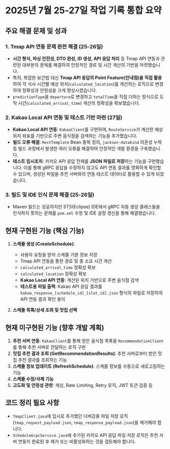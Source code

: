 # 2025년 7월 25-27일 작업 기록 통합 요약

## 주요 해결 문제 및 성과

### 1. Tmap API 연동 문제 완전 해결 (25-26일)

- **시간 형식, 파싱 안전성, DTO 완성, ID 생성, API 응답 처리** 등 Tmap API 연동과 관련된 대부분의 문제를 해결하여 안정적인 경로 및 시간 계산의 기반을 마련했습니다.
- 특히, 복잡한 보간법 대신 **Tmap API 응답의 Point Feature(안내점)을 직접 활용**하여 각 식사 시간별 예상 위치(`calculated_location`)를 계산하는 로직으로 변경하여 정확성과 안정성을 크게 향상시켰습니다.
- `predictionType`을 `departure`로 변경하고 `totalTime`을 직접 더하는 방식으로 도착 시간(`calculated_arrival_time`) 계산의 정확성을 확보했습니다.

### 2. Kakao Local API 연동 및 테스트 기반 마련 (27일)

- **Kakao Local API 연동**: `KakaoClient`를 구현하여, `RouteService`가 계산한 예상 위치 좌표를 기반으로 주변 음식점을 검색하는 기능을 추가했습니다.
- **빌드 오류 해결**: `RestTemplate` Bean 중복 정의, `jackson-databind` 의존성 누락 등 빌드 과정에서 발생한 여러 오류를 해결하여 안정적인 개발 환경을 구축했습니다.
- **테스트 임시조치**: 카카오 API 응답 전체를 **JSON 파일로 저장**하는 기능을 구현했습니다. 이를 통해 gRPC 응답을 수정하지 않고도 API 연동 결과를 명확하게 확인할 수 있으며, 생성된 파일을 추천 서버와의 연동 테스트 데이터로 활용할 수 있게 되었습니다.

### 3. 빌드 및 IDE 인식 문제 해결 (25-26일)

- Maven 빌드는 성공하지만 STS(Eclipse) IDE에서 gRPC 자동 생성 클래스들을 인식하지 못하는 문제를 `pom.xml` 수정 및 IDE 설정 갱신을 통해 해결했습니다.

## 현재 구현된 기능 (핵심 기능)

1.  **스케줄 생성 (CreateSchedule)**:
    -   사용자 요청을 받아 스케줄 기본 정보 저장
    -   Tmap API 연동을 통한 경로 및 총 소요 시간 계산
    -   `calculated_arrival_time` 정확성 확보
    -   `calculated_location` 정확성 확보
    -   **Kakao Local API 연동**: 계산된 위치 기반으로 주변 음식점 검색
    -   **테스트용 파일 출력**: Kakao API 응답 결과를 `kakao_response_[schedule_id]_[slot_id].json` 형식의 파일로 저장하여 API 연동 결과 확인 용이

2.  **스케줄 목록/상세 조회 및 맛집 선택** 

## 현재 미구현된 기능 (향후 개발 계획)

1.  **추천 서버 연동**: `KakaoClient`를 통해 얻은 음식점 목록을 `RecommendationClient`를 통해 추천 서버로 전달하는 로직 구현
2.  **맛집 추천 결과 조회 (GetRecommendationResults)**: 추천 서버로부터 받은 맛집 추천 결과를 조회하는 기능
3.  **스케줄 정보 업데이트 (RefreshSchedule)**: 스케줄 정보를 수동으로 새로고침하는 기능
4.  **스케줄 수정/삭제 기능**
5.  **고도화 및 안정성 관련**: 캐싱, Rate Limiting, Retry 로직, JWT 토큰 검증 등

## 코드 정리 필요 사항

-   `TmapClient.java`에 임시로 추가했던 디버깅용 파일 저장 로직(`tmap_request_payload.json`, `tmap_response_payload.json`)을 제거해야 합니다.
-   `ScheduleGrpcService.java`에 추가된 카카오 API 응답 파일 저장 로직은 추천 서버 연동이 완료된 후 제거 또는 비활성화하는 것을 검토해야 합니다.
